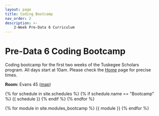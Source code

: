```yaml
---
layout: page
title: Coding Bootcamp
nav_order: 2
description: >-
    2-Week Pre-Data 6 Curriculum
---
```


# Pre-Data 6 Coding Bootcamp

Coding bootcamp for the first two weeks of the Tuskegee Scholars program.
All days start at 10am. Please check the [Home](../) page for precise times.

**Room:** Evans 45 ([map](https://goo.gl/maps/hNHgeyuVVt3Y5k6S6))

{% for schedule in site.schedules %}
    {% if schedule.name == "Bootcamp" %}
        {{ schedule }}
    {% endif %}
{% endfor %}

{% for module in site.modules_bootcamp %}
{{ module }}
{% endfor %}
